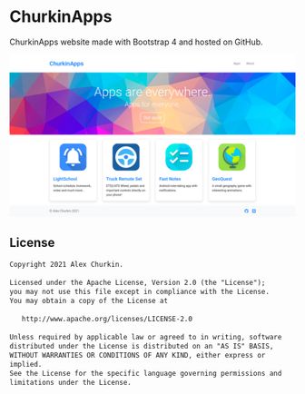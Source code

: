 ChurkinApps
===========
ChurkinApps website made with Bootstrap 4 and hosted on GitHub.

![Screenshot](https://raw.githubusercontent.com/ChurkinApps/churkinapps.github.io/main/readme_screenshot.png)


## License

    Copyright 2021 Alex Churkin.

    Licensed under the Apache License, Version 2.0 (the "License");
    you may not use this file except in compliance with the License.
    You may obtain a copy of the License at

       http://www.apache.org/licenses/LICENSE-2.0

    Unless required by applicable law or agreed to in writing, software
    distributed under the License is distributed on an "AS IS" BASIS,
    WITHOUT WARRANTIES OR CONDITIONS OF ANY KIND, either express or implied.
    See the License for the specific language governing permissions and
    limitations under the License.
